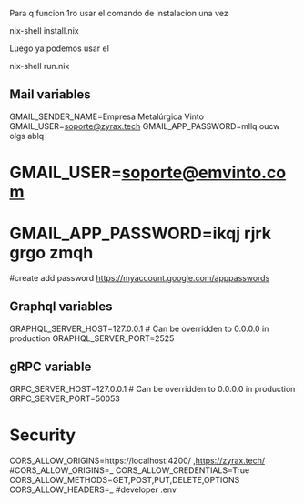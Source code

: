 Para q funcion 1ro usar el comando de instalacion una vez

nix-shell install.nix

Luego ya podemos usar el

nix-shell run.nix

## Mail variables

GMAIL_SENDER_NAME=Empresa Metalúrgica Vinto
GMAIL_USER=soporte@zyrax.tech
GMAIL_APP_PASSWORD=mllq oucw olgs ablq

# GMAIL_USER=soporte@emvinto.com

# GMAIL_APP_PASSWORD=ikqj rjrk grgo zmqh

#create add password https://myaccount.google.com/apppasswords

## Graphql variables

GRAPHQL_SERVER_HOST=127.0.0.1 # Can be overridden to 0.0.0.0 in production
GRAPHQL_SERVER_PORT=2525

## gRPC variable

GRPC_SERVER_HOST=127.0.0.1 # Can be overridden to 0.0.0.0 in production
GRPC_SERVER_PORT=50053

# Security

CORS_ALLOW_ORIGINS=https://localhost:4200/ ,https://zyrax.tech/
#CORS_ALLOW_ORIGINS=_
CORS_ALLOW_CREDENTIALS=True
CORS_ALLOW_METHODS=GET,POST,PUT,DELETE,OPTIONS
CORS_ALLOW_HEADERS=_
#developer .env
